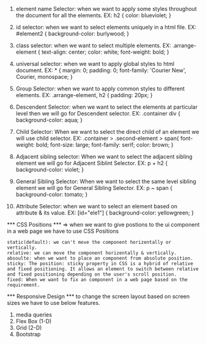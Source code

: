1. element name Selector: when we want to apply some styles throughout the document for all the elements.
EX: h2 {
    color: blueviolet;
}
2. id selector: when we want to select elements uniquely in a html file.
EX: #element2 {
    background-color: burlywood;
}

3. class selector: when we want to select multiple elements.
EX: .arrange-element {
    text-align: center;
    color: white;
    font-weight: bold;
}
4. universal selector: when we want to apply global styles to html document.
EX: * {
    margin: 0;
    padding: 0;
    font-family: 'Courier New', Courier, monospace;
}
5. Group Selector: when we want to apply common styles to different elements.
EX: .arrange-element, h2 {
    padding: 20px;
}
6. Descendent Selector: when we want to select the elements at particular level then we will go for Descendent selector.
EX: .container div {
    background-color: aqua;
}

7. Child Selector: When we want to select the direct child of an element we will use child selector.
EX: .container > .second-element > span{
    font-weight: bold;
    font-size: large;
    font-family: serif;
    color: brown;
}
8. Adjacent sibling selector: When we want to select the adjacent sibling element we will go for Adjacent Siblint Selector.
EX: p + h2 {
    background-color: violet;
}

9. General Sibling Selector: When we want to select the same level sibling element we will go for General Sibling Selector.
EX: p ~ span {
    background-color: tomato;
}
10. Attribute Selector: when we want to select an element based on attribute & its value.
EX: [id="ele1"] {
    background-color: yellowgreen;
}

*** CSS Positions ***
=> when we want to give postions to the ui component in a web page we have to use CSS Positions
    
    static(default): we can't move the component horizentally or vertically.
    relative: we can move the component horizentally & vertically.
    absoulte: when we want to place an component from absolute position.
    sticky: The position: sticky property in CSS is a hybrid of relative and fixed positioning. It allows an element to switch between relative and fixed positioning depending on the user's scroll position.
    fixed: When we want to fix an component in a web page based on the requirement.

*** Responsive Design ***
to change the screen layout based on screen sizes we have to use below features.
1. media queries
2. Flex Box (1-D)
3. Grid (2-D)
4. Bootstrap

    